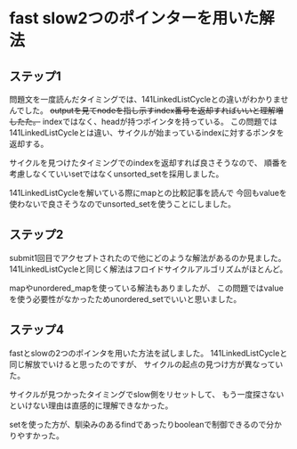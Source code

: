 # fast slow2つのポインターを用いた解法
## ステップ1
問題文を一度読んだタイミングでは、141LinkedListCycleとの違いがわかりませんでした。
~~outputを見てnodeを指し示すindex番号を返却すればいいと理解増したた。~~
indexではなく、headが持つポインタを持っている。
この問題では141LinkedListCycleとは違い、サイクルが始まっているindexに対するポンタを返却する。

サイクルを見つけたタイミングでのindexを返却すれば良さそうなので、
順番を考慮しなくていいsetではなくunsorted_setを採用しました。

141LinkedListCycleを解いている際にmapとの比較記事を読んで
今回もvalueを使わないで良さそうなのでunsorted_setを使うことにしました。

## ステップ2
submit1回目でアクセプトされたので他にどのような解法があるのか見ました。
141LinkedListCycleと同じく解法はフロイドサイクルアルゴリズムがほとんど。

mapやunordered_mapを使っている解法もありましたが、
この問題ではvalueを使う必要性がなかったためunordered_setでいいと思いました。

## ステップ4
fastとslowの2つのポインタを用いた方法を試しました。
141LinkedListCycleと同じ解放でいけると思ったのですが、
サイクルの起点の見つけ方が異なっていた。

サイクルが見つかったタイミングでslow側をリセットして、
もう一度探さないといけない理由は直感的に理解できなかった。

setを使った方が、馴染みのあるfindであったりbooleanで制御できるので分かりやすかった。
